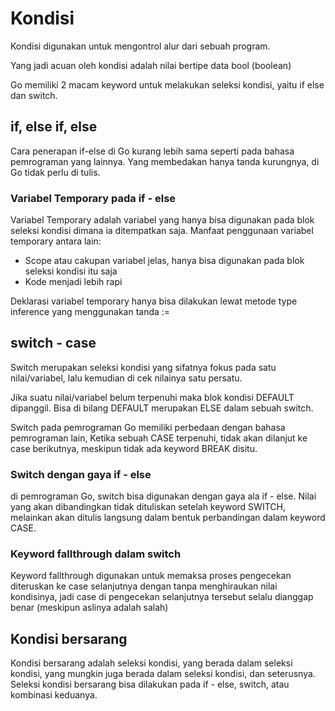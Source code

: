 # Kondisi

Kondisi digunakan untuk mengontrol alur dari sebuah program.

Yang jadi acuan oleh kondisi adalah nilai bertipe data bool (boolean)

Go memiliki 2 macam keyword untuk melakukan seleksi kondisi, yaitu if else dan switch.

## if, else if, else

Cara penerapan if-else di Go kurang lebih sama seperti pada bahasa pemrograman yang lainnya. Yang membedakan hanya tanda kurungnya, di Go tidak perlu di tulis.

### Variabel Temporary pada if - else

Variabel Temporary adalah variabel yang hanya bisa digunakan pada blok seleksi kondisi dimana ia ditempatkan saja. Manfaat penggunaan variabel temporary antara lain:
- Scope atau cakupan variabel jelas, hanya bisa digunakan pada blok seleksi kondisi itu saja
- Kode menjadi lebih rapi

Deklarasi variabel temporary hanya bisa dilakukan lewat metode type inference yang menggunakan tanda :=

## switch - case

Switch merupakan seleksi kondisi yang sifatnya fokus pada satu nilai/variabel, lalu kemudian di cek nilainya satu persatu.

Jika suatu nilai/variabel belum terpenuhi maka blok kondisi DEFAULT dipanggil. Bisa di bilang DEFAULT merupakan ELSE dalam sebuah switch.

Switch pada pemrograman Go memiliki perbedaan dengan bahasa pemrograman lain, Ketika sebuah CASE terpenuhi, tidak akan dilanjut ke case berikutnya, meskipun tidak ada keyword BREAK disitu.

### Switch dengan gaya if - else

di pemrograman Go, switch bisa digunakan dengan gaya ala if - else. Nilai yang akan dibandingkan tidak dituliskan setelah keyword SWITCH, melainkan akan ditulis langsung dalam bentuk perbandingan dalam keyword CASE.

### Keyword fallthrough dalam switch

Keyword fallthrough digunakan untuk memaksa proses pengecekan diteruskan ke case selanjutnya dengan tanpa menghiraukan nilai kondisinya, jadi case di pengecekan selanjutnya tersebut selalu dianggap benar (meskipun aslinya adalah salah)

## Kondisi bersarang

Kondisi bersarang adalah seleksi kondisi, yang berada dalam seleksi kondisi, yang mungkin juga berada dalam seleksi kondisi, dan seterusnya. Seleksi kondisi bersarang bisa dilakukan pada if - else, switch, atau kombinasi keduanya.
